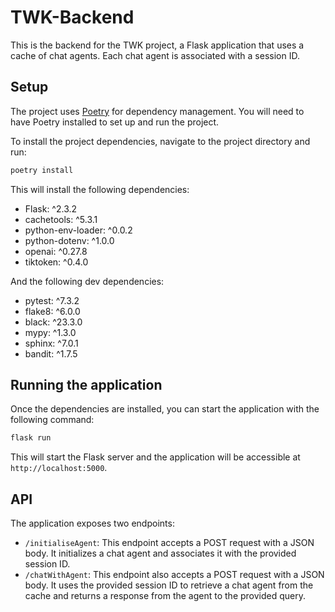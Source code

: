 # TWK-Backend

This is the backend for the TWK project, a Flask application that uses a cache of chat agents. Each chat agent is associated with a session ID.

## Setup

The project uses [Poetry](https://python-poetry.org/) for dependency management. You will need to have Poetry installed to set up and run the project.

To install the project dependencies, navigate to the project directory and run:

```bash
poetry install
```

This will install the following dependencies:

- Flask: ^2.3.2
- cachetools: ^5.3.1
- python-env-loader: ^0.0.2
- python-dotenv: ^1.0.0
- openai: ^0.27.8
- tiktoken: ^0.4.0

And the following dev dependencies:

- pytest: ^7.3.2
- flake8: ^6.0.0
- black: ^23.3.0
- mypy: ^1.3.0
- sphinx: ^7.0.1
- bandit: ^1.7.5

## Running the application

Once the dependencies are installed, you can start the application with the following command:

```bash
flask run
```

This will start the Flask server and the application will be accessible at `http://localhost:5000`.

## API

The application exposes two endpoints:

- `/initialiseAgent`: This endpoint accepts a POST request with a JSON body. It initializes a chat agent and associates it with the provided session ID.
- `/chatWithAgent`: This endpoint also accepts a POST request with a JSON body. It uses the provided session ID to retrieve a chat agent from the cache and returns a response from the agent to the provided query.
